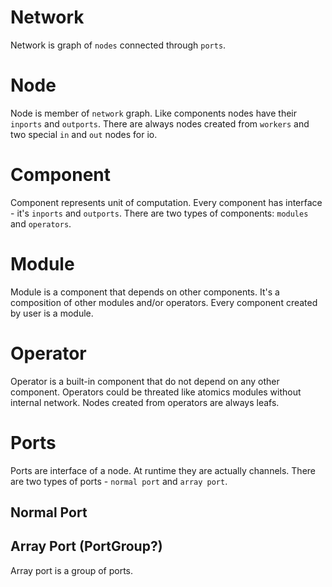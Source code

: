 # Network

Network is graph of `nodes` connected through `ports`.

# Node

Node is member of `network` graph.
Like components nodes have their `inports` and `outports`.
There are always nodes created from `workers` and two special `in` and `out` nodes for io.

# Component

Component represents unit of computation.
Every component has interface - it's `inports` and `outports`.
There are two types of components: `modules` and `operators`.

# Module

Module is a component that depends on other components.
It's a composition of other modules and/or operators.
Every component created by user is a module.

# Operator

Operator is a built-in component that do not depend on any other component.
Operators could be threated like atomics modules without internal network.
Nodes created from operators are always leafs.

# Ports

Ports are interface of a node.
At runtime they are actually channels.
There are two types of ports - `normal port` and `array port`.

## Normal Port

## Array Port (PortGroup?)

Array port is a group of ports.
